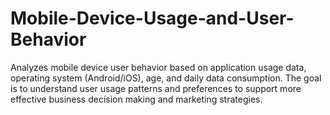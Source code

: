 # Mobile-Device-Usage-and-User-Behavior
Analyzes mobile device user behavior based on application usage data, operating system (Android/iOS), age, and daily data consumption. The goal is to understand user usage patterns and preferences to support more effective business decision making and marketing strategies.
